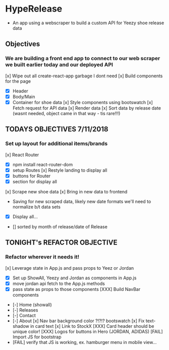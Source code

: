 # HypeRelease
- An app using a webscraper to build a custom API for Yeezy shoe release data

## Objectives

### We are building a front end app to connect to our web scraper we built earlier today and our deployed API

[x] Wipe out all create-react-app garbage I dont need
[x] Build components for the page
- [x] Header
- [x] Body/Main
- [x] Container for shoe data
[x] Style components using bootswatch
[x] Fetch request for API data
[x] Render data
[x] Sort data by release date (wasnt needed, object came in that way - tis rare!!!)

## TODAYS OBJECTIVES 7/11/2018

### Set up layout for additional items/brands
[x] React Router
  - [x] npm install react-router-dom
  - [x] setup Routes
[x] Restyle landing to display all
- [x] buttons for Router
- [x] section for display all

[x] Scrape new shoe data
[x] Bring in new data to frontend
* Saving for new scraped data, likely new date formats we'll need to normalize b/t data sets
- [x] Display all...
- [] sorted by month of release/date of Release

## TONIGHT's REFACTOR OBJECTIVE

### Refactor wherever it needs it!

[x] Leverage state in App.js and pass props to Yeez or Jordan
- [x] Set up ShowAll, Yeezy and Jordan as components in App.js
- [x] move jordan api fetch to the App.js methods
- [x] pass state as props to those components
[XXX] Build NavBar components
- [-] Home (showall)
- [-] Releases
- [-] Contact
- [-] About
[x] Nav bar background color ?!?!? bootswatch
[x] Fix text-shadow in card text
[x] Link to StockX
[XXX] Card header should be unique color!
[XXX] Logos for buttons in Hero (JORDAN, ADIDAS)
[FAIL] Import JS for bootstrap
- [FAIL] verify that JS is working, ex. hamburger menu in mobile view...
